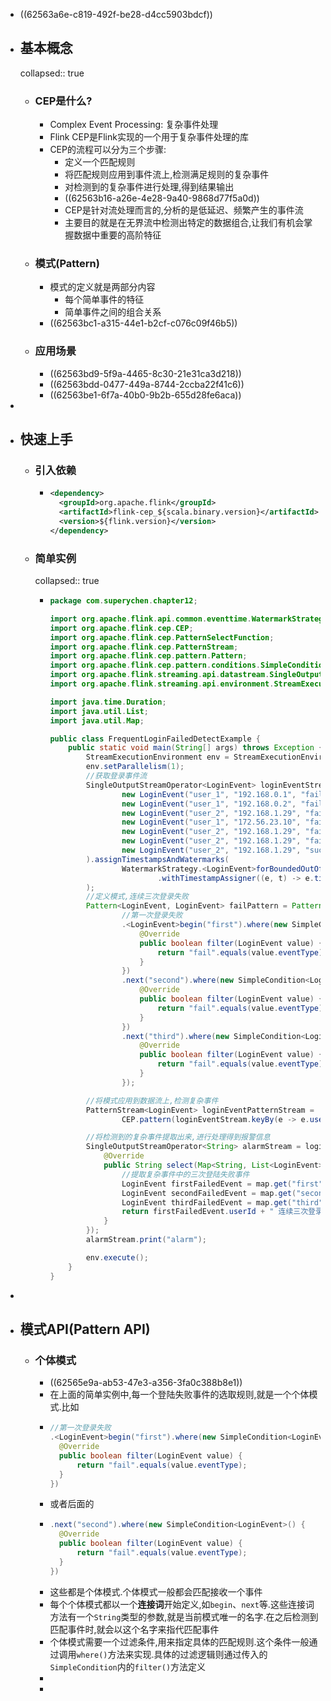 - ((62563a6e-c819-492f-be28-d4cc5903bdcf))
- ## 基本概念
  collapsed:: true
	- ### CEP是什么?
		- Complex Event Processing: 复杂事件处理
		- Flink CEP是Flink实现的一个用于复杂事件处理的库
		- CEP的流程可以分为三个步骤:
			- 定义一个匹配规则
			- 将匹配规则应用到事件流上,检测满足规则的复杂事件
			- 对检测到的复杂事件进行处理,得到结果输出
			- ((62563b16-a26e-4e28-9a40-9868d77f5a0d))
			- CEP是针对流处理而言的,分析的是低延迟、频繁产生的事件流
			- 主要目的就是在无界流中检测出特定的数据组合,让我们有机会掌握数据中重要的高阶特征
	- ### 模式(Pattern)
		- 模式的定义就是两部分内容
			- 每个简单事件的特征
			- 简单事件之间的组合关系
		- ((62563bc1-a315-44e1-b2cf-c076c09f46b5))
	- ### 应用场景
		- ((62563bd9-5f9a-4465-8c30-21e31ca3d218))
		- ((62563bdd-0477-449a-8744-2ccba22f41c6))
		- ((62563be1-6f7a-40b0-9b2b-655d28fe6aca))
-
- ## 快速上手
	- ### 引入依赖
		- ```xml
		  <dependency>
		  	<groupId>org.apache.flink</groupId>
		  	<artifactId>flink-cep_${scala.binary.version}</artifactId>
		  	<version>${flink.version}</version>
		  </dependency>
		  ```
	- ### 简单实例
	  collapsed:: true
		- ```java
		  package com.superychen.chapter12;
		  
		  import org.apache.flink.api.common.eventtime.WatermarkStrategy;
		  import org.apache.flink.cep.CEP;
		  import org.apache.flink.cep.PatternSelectFunction;
		  import org.apache.flink.cep.PatternStream;
		  import org.apache.flink.cep.pattern.Pattern;
		  import org.apache.flink.cep.pattern.conditions.SimpleCondition;
		  import org.apache.flink.streaming.api.datastream.SingleOutputStreamOperator;
		  import org.apache.flink.streaming.api.environment.StreamExecutionEnvironment;
		  
		  import java.time.Duration;
		  import java.util.List;
		  import java.util.Map;
		  
		  public class FrequentLoginFailedDetectExample {
		      public static void main(String[] args) throws Exception {
		          StreamExecutionEnvironment env = StreamExecutionEnvironment.getExecutionEnvironment();
		          env.setParallelism(1);
		          //获取登录事件流
		          SingleOutputStreamOperator<LoginEvent> loginEventStream = env.fromElements(
		                  new LoginEvent("user_1", "192.168.0.1", "fail", 2000L),
		                  new LoginEvent("user_1", "192.168.0.2", "fail", 3000L),
		                  new LoginEvent("user_2", "192.168.1.29", "fail", 4000L),
		                  new LoginEvent("user_1", "172.56.23.10", "fail", 5000L),
		                  new LoginEvent("user_2", "192.168.1.29", "fail", 7000L),
		                  new LoginEvent("user_2", "192.168.1.29", "fail", 8000L),
		                  new LoginEvent("user_2", "192.168.1.29", "success", 6000L)
		          ).assignTimestampsAndWatermarks(
		                  WatermarkStrategy.<LoginEvent>forBoundedOutOfOrderness(Duration.ZERO)
		                          .withTimestampAssigner((e, t) -> e.timestamp)
		          );
		          //定义模式,连续三次登录失败
		          Pattern<LoginEvent, LoginEvent> failPattern = Pattern
		                  //第一次登录失败
		                  .<LoginEvent>begin("first").where(new SimpleCondition<LoginEvent>() {
		                      @Override
		                      public boolean filter(LoginEvent value) {
		                          return "fail".equals(value.eventType);
		                      }
		                  })
		                  .next("second").where(new SimpleCondition<LoginEvent>() {
		                      @Override
		                      public boolean filter(LoginEvent value) {
		                          return "fail".equals(value.eventType);
		                      }
		                  })
		                  .next("third").where(new SimpleCondition<LoginEvent>() {
		                      @Override
		                      public boolean filter(LoginEvent value) {
		                          return "fail".equals(value.eventType);
		                      }
		                  });
		  
		          //将模式应用到数据流上,检测复杂事件
		          PatternStream<LoginEvent> loginEventPatternStream =
		                  CEP.pattern(loginEventStream.keyBy(e -> e.userId), failPattern);
		  
		          //将检测到的复杂事件提取出来,进行处理得到报警信息
		          SingleOutputStreamOperator<String> alarmStream = loginEventPatternStream.select(new PatternSelectFunction<LoginEvent, String>() {
		              @Override
		              public String select(Map<String, List<LoginEvent>> map) throws Exception {
		                  //提取复杂事件中的三次登陆失败事件
		                  LoginEvent firstFailedEvent = map.get("first").get(0);
		                  LoginEvent secondFailedEvent = map.get("second").get(0);
		                  LoginEvent thirdFailedEvent = map.get("third").get(0);
		                  return firstFailedEvent.userId + " 连续三次登录失败! 登录时间 " + firstFailedEvent.timestamp + ", " + secondFailedEvent.timestamp + ", " + thirdFailedEvent.timestamp;
		              }
		          });
		          alarmStream.print("alarm");
		  
		          env.execute();
		      }
		  }
		  ```
-
- ## 模式API(Pattern API)
	- ### 个体模式
		- ((62565e9a-ab53-47e3-a356-3fa0c388b8e1))
		- 在上面的简单实例中,每一个登陆失败事件的选取规则,就是一个个体模式.比如
		- ```java
		  //第一次登录失败
		  .<LoginEvent>begin("first").where(new SimpleCondition<LoginEvent>() {
		  	@Override
		  	public boolean filter(LoginEvent value) {
		  		return "fail".equals(value.eventType);
		  	}
		  })
		  ```
		- 或者后面的
		- ```java
		  .next("second").where(new SimpleCondition<LoginEvent>() {
		  	@Override
		  	public boolean filter(LoginEvent value) {
		  		return "fail".equals(value.eventType);
		  	}
		  })
		  ```
		- 这些都是个体模式.个体模式一般都会匹配接收一个事件
		- 每个个体模式都以一个**连接词**开始定义,如`begin`、`next`等.这些连接词方法有一个`String`类型的参数,就是当前模式唯一的名字.在之后检测到匹配事件时,就会以这个名字来指代匹配事件
		- 个体模式需要一个过滤条件,用来指定具体的匹配规则.这个条件一般通过调用`where()`方法来实现.具体的过滤逻辑则通过传入的`SimpleCondition`内的`filter()`方法定义
		-
		-